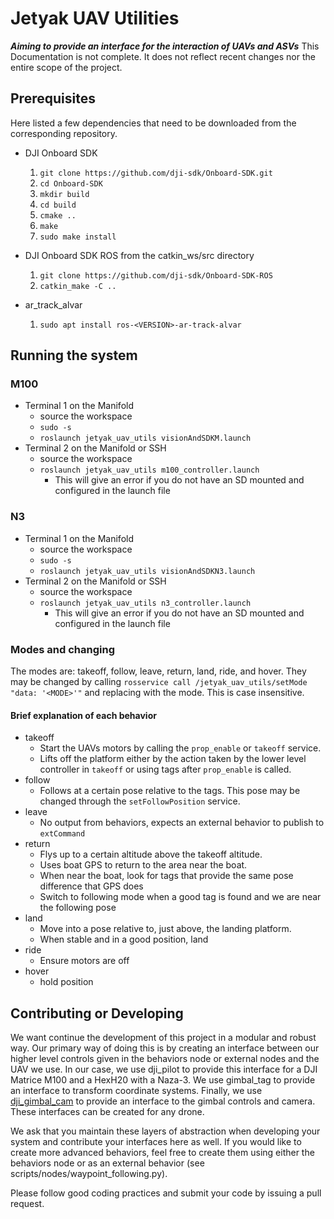 # Jetyak UAV Utilities

***Aiming to provide an interface for the interaction of UAVs and ASVs***
This Documentation is not complete. It does not reflect recent changes nor the entire scope of the project.

## Prerequisites
Here listed a few dependencies that need to be downloaded from the corresponding
repository.

* DJI Onboard SDK
	1. `git clone https://github.com/dji-sdk/Onboard-SDK.git`
	2. `cd Onboard-SDK`
	3. `mkdir build`
	4. `cd build`
	5. `cmake ..`
	6. `make`
	7. `sudo make install`


* DJI Onboard SDK ROS from the catkin_ws/src directory
	1. `git clone https://github.com/dji-sdk/Onboard-SDK-ROS`
	2. `catkin_make -C ..`

* ar\_track\_alvar
	1. `sudo apt install ros-<VERSION>-ar-track-alvar`


## Running the system

### M100
* Terminal 1 on the Manifold
	* source the workspace
	* ```sudo -s```
	* ```roslaunch jetyak_uav_utils visionAndSDKM.launch```
* Terminal 2 on the Manifold or SSH
	* source the workspace
	* ```roslaunch jetyak_uav_utils m100_controller.launch```
		* This will give an error if you do not have an SD mounted and configured in the launch file


### N3
* Terminal 1 on the Manifold
	* source the workspace
	* ```sudo -s```
	* ```roslaunch jetyak_uav_utils visionAndSDKN3.launch```
* Terminal 2 on the Manifold or SSH
	* source the workspace
	* ```roslaunch jetyak_uav_utils n3_controller.launch```
		* This will give an error if you do not have an SD mounted and configured in the launch file

### Modes and changing

The modes are: takeoff, follow, leave, return, land, ride, and hover. They may be changed by calling ```rosservice call /jetyak_uav_utils/setMode "data: '<MODE>'"``` and replacing <MODE> with the mode. This is case insensitive.

#### Brief explanation of each behavior
* takeoff
	* Start the UAVs motors by calling the `prop_enable` or `takeoff` service.
	* Lifts off the platform either by the action taken by the lower level controller in `takeoff` or using tags after `prop_enable` is called.
* follow
	* Follows at a certain pose relative to the tags. This pose may be changed through the `setFollowPosition` service.
* leave
  * No output from behaviors, expects an external behavior to publish to `extCommand`
* return
  * Flys up to a certain altitude above the takeoff altitude.
  * Uses boat GPS to return to the area near the boat.
  * When near the boat, look for tags that provide the same pose difference that GPS does
  * Switch to following mode when a good tag is found and we are near the following pose
* land
  * Move into a pose relative to, just above, the landing platform.
  * When stable and in a good position, land
* ride
  * Ensure motors are off
* hover
  * hold position

## Contributing or Developing
We want continue the development of this project in a modular and robust way. Our primary way of doing this is by creating an interface between our higher level controls given in the behaviors node or external nodes and the UAV we use. In our case, we use dji_pilot to provide this interface for a DJI Matrice M100 and a HexH20 with a Naza-3. We use gimbal_tag to provide an interface to transform coordinate systems. Finally, we use [dji_gimbal_cam](https://github.com/usrl-uofsc/dji_gimbal_cam) to provide an interface to the gimbal controls and camera. These interfaces can be created for any drone.

We ask that you maintain these layers of abstraction when developing your system and contribute your interfaces here as well. If you would like to create more advanced behaviors, feel free to create them using either the behaviors node or as an external behavior (see scripts/nodes/waypoint_following.py).

Please follow good coding practices and submit your code by issuing a pull request.